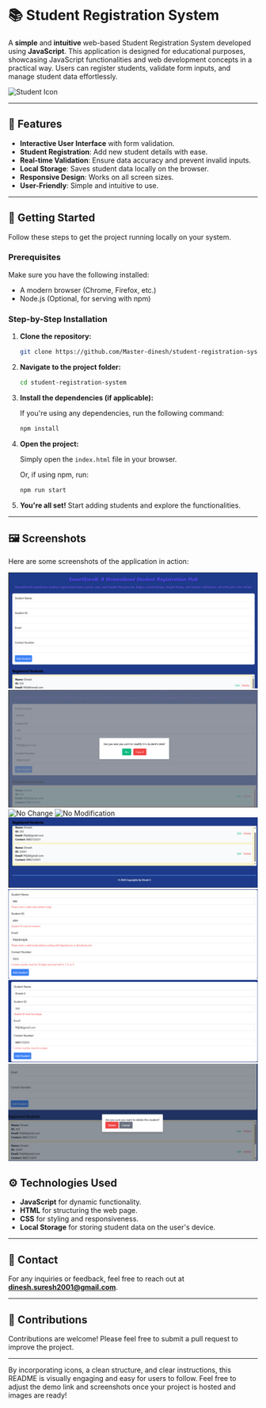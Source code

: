 # 📚 Student Registration System

A **simple** and **intuitive** web-based Student Registration System developed using **JavaScript**. This application is designed for educational purposes, showcasing JavaScript functionalities and web development concepts in a practical way. Users can register students, validate form inputs, and manage student data effortlessly. 

![Student Icon](./img/icons/student-icon.png)

---

## 📝 Features

- **Interactive User Interface** with form validation.
- **Student Registration**: Add new student details with ease.
- **Real-time Validation**: Ensure data accuracy and prevent invalid inputs.
- **Local Storage**: Saves student data locally on the browser.
- **Responsive Design**: Works on all screen sizes.
- **User-Friendly**: Simple and intuitive to use.

---

## 🚀 Getting Started

Follow these steps to get the project running locally on your system.

### Prerequisites

Make sure you have the following installed:
- A modern browser (Chrome, Firefox, etc.)
- Node.js (Optional, for serving with npm)

### Step-by-Step Installation

1. **Clone the repository:**

   ```bash
   git clone https://github.com/Master-dinesh/student-registration-system.git
   ```

2. **Navigate to the project folder:**

   ```bash
   cd student-registration-system
   ```

3. **Install the dependencies (if applicable):**

   If you're using any dependencies, run the following command:

   ```bash
   npm install
   ```

4. **Open the project:**

   Simply open the `index.html` file in your browser.

   Or, if using npm, run:

   ```bash
   npm run start
   ```

5. **You're all set!** Start adding students and explore the functionalities.

---
## 🖼️ Screenshots
Here are some screenshots of the application in action:

![Home Page](img/Screenshots/Home_Page.png)
![Modifying Data](img/Screenshots/Modifying_Data.png)
![No Change](img/Screenshots/No_change.png)
![No Modification](img/Screenshots/No_modification.png)
![Registered Student](img/Screenshots/Registered_Student.png)
![Only Valid Inputs](img/Screenshots/Only_Valid_Inputs.png)
![Unique ID and Phone Number](img/Screenshots/Unique_ID_and_Phone_number.png)
![Delete Option](img/Screenshots/Delete_Option.png)



## ⚙️ Technologies Used

- **JavaScript** for dynamic functionality.
- **HTML** for structuring the web page.
- **CSS** for styling and responsiveness.
- **Local Storage** for storing student data on the user's device.

---

## 📧 Contact

For any inquiries or feedback, feel free to reach out at **dinesh.suresh2001@gmail.com**.

---

## 🌟 Contributions

Contributions are welcome! Please feel free to submit a pull request to improve the project.

---

By incorporating icons, a clean structure, and clear instructions, this README is visually engaging and easy for users to follow. Feel free to adjust the demo link and screenshots once your project is hosted and images are ready!
